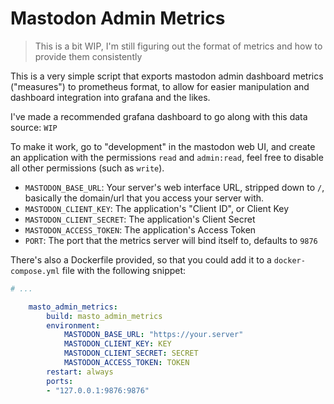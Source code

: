 # Mastodon Admin Metrics

> This is a bit WIP, I'm still figuring out the format of metrics and how to provide them consistently

This is a very simple script that exports mastodon admin dashboard metrics ("measures") to prometheus format,
to allow for easier manipulation and dashboard integration into grafana and the likes.

I've made a recommended grafana dashboard to go along with this data source: `WIP`

To make it work, go to "development" in the mastodon web UI, and create an application with the permissions `read` and `admin:read`,
feel free to disable all other permissions (such as `write`).

- `MASTODON_BASE_URL`: Your server's web interface URL, stripped down to `/`, basically the domain/url that you access your server with.
- `MASTODON_CLIENT_KEY`: The application's "Client ID", or Client Key
- `MASTODON_CLIENT_SECRET`: The application's Client Secret
- `MASTODON_ACCESS_TOKEN`: The application's Access Token
- `PORT`: The port that the metrics server will bind itself to, defaults to `9876`

There's also a Dockerfile provided, so that you could add it to a `docker-compose.yml` file with the following snippet:
```yaml
# ...

    masto_admin_metrics:
        build: masto_admin_metrics
        environment:
            MASTODON_BASE_URL: "https://your.server"
            MASTODON_CLIENT_KEY: KEY
            MASTODON_CLIENT_SECRET: SECRET
            MASTODON_ACCESS_TOKEN: TOKEN
        restart: always
        ports:
        - "127.0.0.1:9876:9876"
```